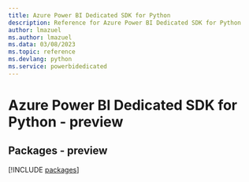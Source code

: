 ```yaml
---
title: Azure Power BI Dedicated SDK for Python
description: Reference for Azure Power BI Dedicated SDK for Python
author: lmazuel
ms.author: lmazuel
ms.data: 03/08/2023
ms.topic: reference
ms.devlang: python
ms.service: powerbidedicated
---
```

# Azure Power BI Dedicated SDK for Python - preview
## Packages - preview
[!INCLUDE [packages](power-bi-dedicated-index.md)]